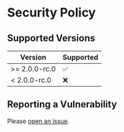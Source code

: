 # Security Policy

## Supported Versions

| Version       | Supported          |
| ------------- | ------------------ |
| >= 2.0.0-rc.0 | :white_check_mark: |
| < 2.0.0-rc.0  | :x:                |

## Reporting a Vulnerability

Please [open an issue](https://github.com/vuepress-theme-hope/vuepress-theme-hope/issues/new?assignees=Mister-Hope&title=%5BSecurity%5D).
